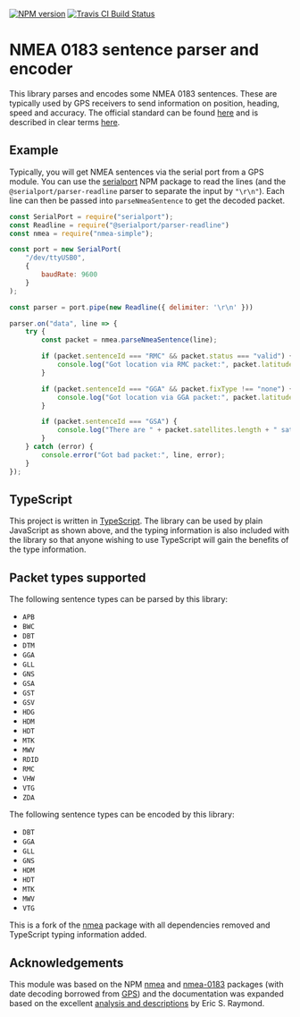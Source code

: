 [![NPM version](https://badge.fury.io/js/nmea-simple.svg)](http://badge.fury.io/js/nmea-simple)
[![Travis CI Build Status](https://api.travis-ci.org/101100/nmea-simple.svg)](https://travis-ci.org/101100/nmea-simple)


# NMEA 0183 sentence parser and encoder

This library parses and encodes some NMEA 0183 sentences.  These are typically
used by GPS receivers to send information on position, heading, speed and
accuracy.  The official standard can be found
[here](http://www.nmea.org/content/nmea_standards/nmea_0183_v_410.asp) and is
described in clear terms [here](http://catb.org/gpsd/NMEA.html).

## Example

Typically, you will get NMEA sentences via the serial port from a GPS module.
You can use the [serialport](https://www.npmjs.com/package/serialport) NPM
package to read the lines (and the `@serialport/parser-readline` parser to
separate the input by `"\r\n"`).  Each line can then be passed into
`parseNmeaSentence` to get the decoded packet.

```js
const SerialPort = require("serialport");
const Readline = require("@serialport/parser-readline")
const nmea = require("nmea-simple");

const port = new SerialPort(
    "/dev/ttyUSB0",
    {
        baudRate: 9600
    }
);

const parser = port.pipe(new Readline({ delimiter: '\r\n' }))

parser.on("data", line => {
    try {
        const packet = nmea.parseNmeaSentence(line);

        if (packet.sentenceId === "RMC" && packet.status === "valid") {
            console.log("Got location via RMC packet:", packet.latitude, packet.longitude);
        }

        if (packet.sentenceId === "GGA" && packet.fixType !== "none") {
            console.log("Got location via GGA packet:", packet.latitude, packet.longitude);
        }

        if (packet.sentenceId === "GSA") {
            console.log("There are " + packet.satellites.length + " satellites in view.");
        }
    } catch (error) {
        console.error("Got bad packet:", line, error);
    }
});
```


## TypeScript

This project is written in [TypeScript](http://www.typescriptlang.org/).  The
library can be used by plain JavaScript as shown above, and the typing
information is also included with the library so that anyone wishing to use
TypeScript will gain the benefits of the type information.


## Packet types supported

The following sentence types can be parsed by this library:

- `APB`
- `BWC`
- `DBT`
- `DTM`
- `GGA`
- `GLL`
- `GNS`
- `GSA`
- `GST`
- `GSV`
- `HDG`
- `HDM`
- `HDT`
- `MTK`
- `MWV`
- `RDID`
- `RMC`
- `VHW`
- `VTG`
- `ZDA`

The following sentence types can be encoded by this library:

- `DBT`
- `GGA`
- `GLL`
- `GNS`
- `HDM`
- `HDT`
- `MTK`
- `MWV`
- `VTG`

This is a fork of the [nmea](https://www.npmjs.com/package/nmea) package with
all dependencies removed and TypeScript typing information added.


## Acknowledgements

This module was based on the NPM [nmea](https://www.npmjs.com/package/nmea) and
[nmea-0183](https://www.npmjs.com/package/nmea-0183) packages (with date decoding borrowed from [GPS](https://www.npmjs.com/package/gps)) and the
documentation was expanded based on the excellent
[analysis and descriptions](http://catb.org/gpsd/NMEA.html) by Eric S. Raymond.
